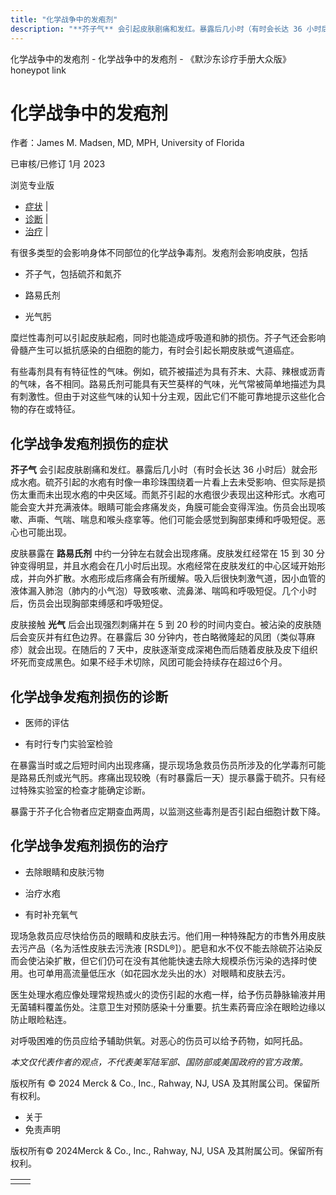 ```yaml
---
title: "化学战争中的发疱剂"
description: "**芥子气** 会引起皮肤剧痛和发红。暴露后几小时（有时会长达 36 小时后）就会形成水疱。硫芥引起的水疱有时像一串珍珠围绕着一片看上去未受影响、但实际是损伤太重而未出现水疱的中央区域。而氮芥引起的水疱很少表现出这种形式。水疱可能会变大并充满液体。眼睛可能会疼痛发炎，角膜可能会变得浑浊。伤员会出现咳嗽、声嘶、气喘、喘息和喉头痉挛等。他们可能会感觉到胸部束缚和呼吸短促。恶心也可能出现。"
---
```


﻿化学战争中的发疱剂 \- 化学战争中的发疱剂 \- 《默沙东诊疗手册大众版》 honeypot link

# 化学战争中的发疱剂

作者：James M. Madsen, MD, MPH, University of Florida

已审核/已修订 1月 2023

浏览专业版

- [症状](#症状_v43459700_zh) \|
- [诊断](#诊断_v43459705_zh) \|
- [治疗](#治疗_v43459714_zh) \|

有很多类型的会影响身体不同部位的化学战争毒剂。发疱剂会影响皮肤，包括

- 芥子气，包括硫芥和氮芥

- 路易氏剂

- 光气肟


糜烂性毒剂可以引起皮肤起疱，同时也能造成呼吸道和肺的损伤。芥子气还会影响骨髓产生可以抵抗感染的白细胞的能力，有时会引起长期皮肤或气道癌症。

有些毒剂具有有特征性的气味。例如，硫芥被描述为具有芥末、大蒜、辣根或沥青的气味，各不相同。路易氏剂可能具有天竺葵样的气味，光气常被简单地描述为具有刺激性。但由于对这些气味的认知十分主观，因此它们不能可靠地提示这些化合物的存在或特征。

## 化学战争发疱剂损伤的症状

**芥子气** 会引起皮肤剧痛和发红。暴露后几小时（有时会长达 36 小时后）就会形成水疱。硫芥引起的水疱有时像一串珍珠围绕着一片看上去未受影响、但实际是损伤太重而未出现水疱的中央区域。而氮芥引起的水疱很少表现出这种形式。水疱可能会变大并充满液体。眼睛可能会疼痛发炎，角膜可能会变得浑浊。伤员会出现咳嗽、声嘶、气喘、喘息和喉头痉挛等。他们可能会感觉到胸部束缚和呼吸短促。恶心也可能出现。

皮肤暴露在 **路易氏剂** 中约一分钟左右就会出现疼痛。皮肤发红经常在 15 到 30 分钟变得明显，并且水疱会在几小时后出现。水疱经常在皮肤发红的中心区域开始形成，并向外扩散。水疱形成后疼痛会有所缓解。吸入后很快刺激气道，因小血管的液体漏入肺泡（肺内的小气泡）导致咳嗽、流鼻涕、喘鸣和呼吸短促。几个小时后，伤员会出现胸部束缚感和呼吸短促。

皮肤接触 **光气** 后会出现强烈刺痛并在 5 到 20 秒的时间内变白。被沾染的皮肤随后会变灰并有红色边界。在暴露后 30 分钟内，苍白略微隆起的风团（类似荨麻疹）就会出现。在随后的 7 天中，皮肤逐渐变成深褐色而后随着皮肤及皮下组织坏死而变成黑色。如果不经手术切除，风团可能会持续存在超过6个月。

## 化学战争发疱剂损伤的诊断

- 医师的评估

- 有时行专门实验室检验


在暴露当时或之后短时间内出现疼痛，提示现场急救员伤员所涉及的化学毒剂可能是路易氏剂或光气肟。疼痛出现较晚（有时暴露后一天）提示暴露于硫芥。只有经过特殊实验室的检查才能确定诊断。

暴露于芥子化合物者应定期查血两周，以监测这些毒剂是否引起白细胞计数下降。

## 化学战争发疱剂损伤的治疗

- 去除眼睛和皮肤污物

- 治疗水疱

- 有时补充氧气


现场急救员应尽快给伤员的眼睛和皮肤去污。他们用一种特殊配方的市售外用皮肤去污产品（名为活性皮肤去污洗液 \[RSDL®\]）。肥皂和水不仅不能去除硫芥沾染反而会使沾染扩散，但它们仍可在没有其他能快速去除大规模杀伤污染的选择时使用。也可单用高流量低压水（如花园水龙头出的水）对眼睛和皮肤去污。

医生处理水疱应像处理常规热或火的烫伤引起的水疱一样，给予伤员静脉输液并用无菌辅料覆盖伤处。注意卫生对预防感染十分重要。抗生素药膏应涂在眼睑边缘以防止眼睑粘连。

对呼吸困难的伤员应给予辅助供氧。对恶心的伤员可以给予药物，如阿托品。

_本文仅代表作者的观点，不代表美军陆军部、国防部或美国政府的官方政策。_



版权所有 © 2024
Merck & Co., Inc., Rahway, NJ, USA 及其附属公司。保留所有权利。

- 关于
- 免责声明

版权所有© 2024Merck & Co., Inc., Rahway, NJ, USA 及其附属公司。保留所有权利。

|     |     |
| --- | --- |
|  |  |
